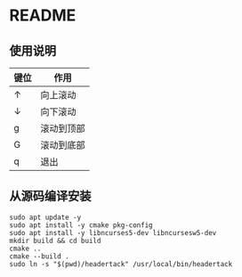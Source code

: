 # README

## 使用说明

|键位|作用|
|---|---|
|↑|向上滚动|
|↓|向下滚动|
|g|滚动到顶部|
|G|滚动到底部|
|q|退出|

## 从源码编译安装

```
sudo apt update -y
sudo apt install -y cmake pkg-config
sudo apt install -y libncurses5-dev libncursesw5-dev
mkdir build && cd build
cmake ..
cmake --build .
sudo ln -s "$(pwd)/headertack" /usr/local/bin/headertack
```
